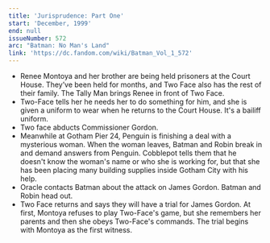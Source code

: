 ```yaml
---
title: 'Jurisprudence: Part One'
start: 'December, 1999'
end: null
issueNumber: 572
arc: "Batman: No Man's Land"
link: 'https://dc.fandom.com/wiki/Batman_Vol_1_572'
---
```


- Renee Montoya and her brother are being held prisoners at the Court House. They’ve been held for months, and Two Face also has the rest of their family. The Tally Man brings Renee in front of Two Face.
- Two-Face tells her he needs her to do something for him, and she is given a uniform to wear when he returns to the Court House. It's a bailiff uniform.
- Two face abducts Commissioner Gordon.
- Meanwhile at Gotham Pier 24, Penguin is finishing a deal with a mysterious woman. When the woman leaves, Batman and Robin break in and demand answers from Penguin. Cobblepot tells them that he doesn't know the woman's name or who she is working for, but that she has been placing many building supplies inside Gotham City with his help.
- Oracle contacts Batman about the attack on James Gordon. Batman and Robin head out.
- Two Face returns and says they will have a trial for James Gordon. At first, Montoya refuses to play Two-Face's game, but she remembers her parents and then she obeys Two-Face's commands. The trial begins with Montoya as the first witness.
